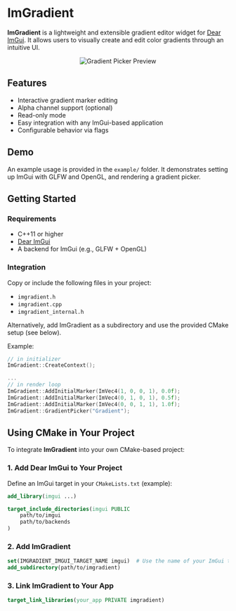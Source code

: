 # ImGradient

**ImGradient** is a lightweight and extensible gradient editor widget for [Dear ImGui](https://github.com/ocornut/imgui). It allows users to visually create and edit color gradients through an intuitive UI.

<p align="center">
  <img src="https://github.com/user-attachments/assets/98832659-cd19-4538-bb12-a93795e5d26b" alt="Gradient Picker Preview" />
</p>

## Features

- Interactive gradient marker editing
- Alpha channel support (optional)
- Read-only mode
- Easy integration with any ImGui-based application
- Configurable behavior via flags

## Demo

An example usage is provided in the `example/` folder. It demonstrates setting up ImGui with GLFW and OpenGL, and rendering a gradient picker.

## Getting Started

### Requirements

- C++11 or higher
- [Dear ImGui](https://github.com/ocornut/imgui)
- A backend for ImGui (e.g., GLFW + OpenGL)

### Integration

Copy or include the following files in your project:

- `imgradient.h`
- `imgradient.cpp`
- `imgradient_internal.h`

Alternatively, add ImGradient as a subdirectory and use the provided CMake setup (see below).

Example:

```cpp
// in initializer
ImGradient::CreateContext();

...
// in render loop
ImGradient::AddInitialMarker(ImVec4(1, 0, 0, 1), 0.0f);
ImGradient::AddInitialMarker(ImVec4(0, 1, 0, 1), 0.5f);
ImGradient::AddInitialMarker(ImVec4(0, 0, 1, 1), 1.0f);
ImGradient::GradientPicker("Gradient");
```

## Using CMake in Your Project

To integrate **ImGradient** into your own CMake-based project:

### 1. Add Dear ImGui to Your Project

Define an ImGui target in your `CMakeLists.txt` (example):

```cmake
add_library(imgui ...)

target_include_directories(imgui PUBLIC
    path/to/imgui
    path/to/backends
)
```

### 2. Add ImGradient

```cmake
set(IMGRADIENT_IMGUI_TARGET_NAME imgui)  # Use the name of your ImGui target
add_subdirectory(path/to/imgradient)
```

### 3. Link ImGradient to Your App

```cmake
target_link_libraries(your_app PRIVATE imgradient)
```

